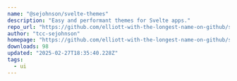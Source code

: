 ```yaml
---
name: "@sejohnson/svelte-themes"
description: "Easy and performant themes for Svelte apps."
repo_url: "https://github.com/elliott-with-the-longest-name-on-github/svelte-themes"
author: "tcc-sejohnson"
homepage: "https://github.com/elliott-with-the-longest-name-on-github/svelte-themes#readme"
downloads: 98
updated: "2025-02-27T18:35:40.228Z"
tags: 
  - ui
---
```

